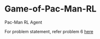 # Game-of-Pac-Man-RL
Pac-Man  RL Agent

For problem statement, refer problem 6 [here](https://github.com/ayush29/Reinforcing-Learning-Hands-On/blob/main/CS5500%20IITH%20RL/CS5500Assignment2.pdf)
